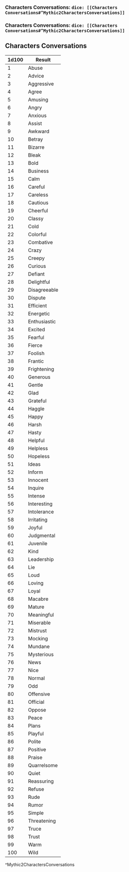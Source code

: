 ### Characters Conversations: `dice: [[Characters Conversations#^Mythic2CharactersConversations]]`
### Characters Conversations: `dice: [[Characters Conversations#^Mythic2CharactersConversations]]`

## Characters Conversations
| 1d100 | Result       |
| ----- | ------------ |
| 1     | Abuse        |
| 2     | Advice       |
| 3     | Aggressive   |
| 4     | Agree        |
| 5     | Amusing      |
| 6     | Angry        |
| 7     | Anxious      |
| 8     | Assist       |
| 9     | Awkward      |
| 10    | Betray       |
| 11    | Bizarre      |
| 12    | Bleak        |
| 13    | Bold         |
| 14    | Business     |
| 15    | Calm         |
| 16    | Careful      |
| 17    | Careless     |
| 18    | Cautious     |
| 19    | Cheerful     |
| 20    | Classy       |
| 21    | Cold         |
| 22    | Colorful     |
| 23    | Combative    |
| 24    | Crazy        |
| 25    | Creepy       |
| 26    | Curious      |
| 27    | Defiant      |
| 28    | Delightful   |
| 29    | Disagreeable |
| 30    | Dispute      |
| 31    | Efficient    |
| 32    | Energetic    |
| 33    | Enthusiastic |
| 34    | Excited      |
| 35    | Fearful      |
| 36    | Fierce       |
| 37    | Foolish      |
| 38    | Frantic      |
| 39    | Frightening  |
| 40    | Generous     |
| 41    | Gentle       |
| 42    | Glad         |
| 43    | Grateful     |
| 44    | Haggle       |
| 45    | Happy        |
| 46    | Harsh        |
| 47    | Hasty        |
| 48    | Helpful      |
| 49    | Helpless     |
| 50    | Hopeless     |
| 51    | Ideas        |
| 52    | Inform       |
| 53    | Innocent     |
| 54    | Inquire      |
| 55    | Intense      |
| 56    | Interesting  |
| 57    | Intolerance  |
| 58    | Irritating   |
| 59    | Joyful       |
| 60    | Judgmental   |
| 61    | Juvenile     |
| 62    | Kind         |
| 63    | Leadership   |
| 64    | Lie          |
| 65    | Loud         |
| 66    | Loving       |
| 67    | Loyal        |
| 68    | Macabre      |
| 69    | Mature       |
| 70    | Meaningful   |
| 71    | Miserable    |
| 72    | Mistrust     |
| 73    | Mocking      |
| 74    | Mundane      |
| 75    | Mysterious   |
| 76    | News         |
| 77    | Nice         |
| 78    | Normal       |
| 79    | Odd          |
| 80    | Offensive    |
| 81    | Official     |
| 82    | Oppose       |
| 83    | Peace        |
| 84    | Plans        |
| 85    | Playful      |
| 86    | Polite       |
| 87    | Positive     |
| 88    | Praise       |
| 89    | Quarrelsome  |
| 90    | Quiet        |
| 91    | Reassuring   |
| 92    | Refuse       |
| 93    | Rude         |
| 94    | Rumor        |
| 95    | Simple       |
| 96    | Threatening  |
| 97    | Truce        |
| 98    | Trust        |
| 99    | Warm         |
| 100   | Wild         |
^Mythic2CharactersConversations